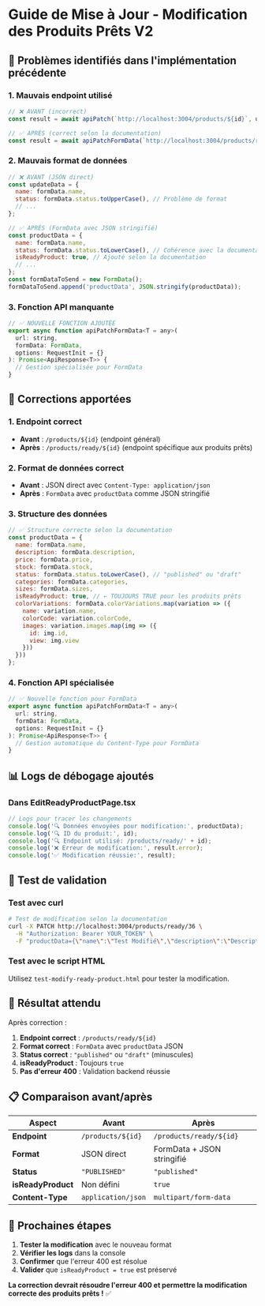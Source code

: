 # Guide de Mise à Jour - Modification des Produits Prêts V2

## 🚨 **Problèmes identifiés dans l'implémentation précédente**

### **1. Mauvais endpoint utilisé**
```javascript
// ❌ AVANT (incorrect)
const result = await apiPatch(`http://localhost:3004/products/${id}`, updateData);

// ✅ APRÈS (correct selon la documentation)
const result = await apiPatchFormData(`http://localhost:3004/products/ready/${id}`, formDataToSend);
```

### **2. Mauvais format de données**
```javascript
// ❌ AVANT (JSON direct)
const updateData = {
  name: formData.name,
  status: formData.status.toUpperCase(), // Problème de format
  // ...
};

// ✅ APRÈS (FormData avec JSON stringifié)
const productData = {
  name: formData.name,
  status: formData.status.toLowerCase(), // Cohérence avec la documentation
  isReadyProduct: true, // Ajouté selon la documentation
  // ...
};
const formDataToSend = new FormData();
formDataToSend.append('productData', JSON.stringify(productData));
```

### **3. Fonction API manquante**
```javascript
// ✅ NOUVELLE FONCTION AJOUTÉE
export async function apiPatchFormData<T = any>(
  url: string, 
  formData: FormData, 
  options: RequestInit = {}
): Promise<ApiResponse<T>> {
  // Gestion spécialisée pour FormData
}
```

## 🔧 **Corrections apportées**

### **1. Endpoint correct**
- **Avant** : `/products/${id}` (endpoint général)
- **Après** : `/products/ready/${id}` (endpoint spécifique aux produits prêts)

### **2. Format de données correct**
- **Avant** : JSON direct avec `Content-Type: application/json`
- **Après** : `FormData` avec `productData` comme JSON stringifié

### **3. Structure des données**
```javascript
// ✅ Structure correcte selon la documentation
const productData = {
  name: formData.name,
  description: formData.description,
  price: formData.price,
  stock: formData.stock,
  status: formData.status.toLowerCase(), // "published" ou "draft"
  categories: formData.categories,
  sizes: formData.sizes,
  isReadyProduct: true, // ← TOUJOURS TRUE pour les produits prêts
  colorVariations: formData.colorVariations.map(variation => ({
    name: variation.name,
    colorCode: variation.colorCode,
    images: variation.images.map(img => ({
      id: img.id,
      view: img.view
    }))
  }))
};
```

### **4. Fonction API spécialisée**
```javascript
// ✅ Nouvelle fonction pour FormData
export async function apiPatchFormData<T = any>(
  url: string, 
  formData: FormData, 
  options: RequestInit = {}
): Promise<ApiResponse<T>> {
  // Gestion automatique du Content-Type pour FormData
}
```

## 📊 **Logs de débogage ajoutés**

### **Dans EditReadyProductPage.tsx**
```javascript
// Logs pour tracer les changements
console.log('🔍 Données envoyées pour modification:', productData);
console.log('🔍 ID du produit:', id);
console.log('🔍 Endpoint utilisé: /products/ready/' + id);
console.log('❌ Erreur de modification:', result.error);
console.log('✅ Modification réussie:', result);
```

## 🧪 **Test de validation**

### **Test avec curl**
```bash
# Test de modification selon la documentation
curl -X PATCH http://localhost:3004/products/ready/36 \
  -H "Authorization: Bearer YOUR_TOKEN" \
  -F "productData={\"name\":\"Test Modifié\",\"description\":\"Description mise à jour\",\"price\":12000,\"stock\":12,\"status\":\"published\",\"categories\":[\"Vêtements > T-shirts\"],\"sizes\":[\"XS\",\"S\",\"M\",\"L\",\"XL\",\"XXL\",\"3XL\"],\"isReadyProduct\":true,\"colorVariations\":[{\"name\":\"Blanc\",\"colorCode\":\"#FFFFFF\",\"images\":[{\"id\":1,\"view\":\"Front\"}]}]}"
```

### **Test avec le script HTML**
Utilisez `test-modify-ready-product.html` pour tester la modification.

## 🎯 **Résultat attendu**

Après correction :

1. **Endpoint correct** : `/products/ready/${id}`
2. **Format correct** : `FormData` avec `productData` JSON
3. **Status correct** : `"published"` ou `"draft"` (minuscules)
4. **isReadyProduct** : Toujours `true`
5. **Pas d'erreur 400** : Validation backend réussie

## 📋 **Comparaison avant/après**

| Aspect | Avant | Après |
|--------|-------|-------|
| **Endpoint** | `/products/${id}` | `/products/ready/${id}` |
| **Format** | JSON direct | FormData + JSON stringifié |
| **Status** | `"PUBLISHED"` | `"published"` |
| **isReadyProduct** | Non défini | `true` |
| **Content-Type** | `application/json` | `multipart/form-data` |

## 🚀 **Prochaines étapes**

1. **Tester la modification** avec le nouveau format
2. **Vérifier les logs** dans la console
3. **Confirmer** que l'erreur 400 est résolue
4. **Valider** que `isReadyProduct = true` est préservé

**La correction devrait résoudre l'erreur 400 et permettre la modification correcte des produits prêts !** ✅ 